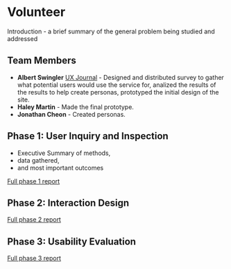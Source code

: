 # Volunteer 

Introduction - a brief summary of the general problem being studied and addressed

## Team Members

* **Albert Swingler** [UX Journal](https://usabilityengineering.github.io/uxportfolio-aswingler1/) - Designed and distributed survey to gather what potential users would use the service for, analized the results of the results to help create personas, prototyped the initial design of the site.
* **Haley Martin** - Made the final prototype.
* **Jonathan Cheon** - Created personas.


## Phase 1: User Inquiry and Inspection

* Executive Summary of methods,
* data gathered,
* and most important outcomes

[Full phase 1 report](phase1/)

## Phase 2: Interaction Design

[Full phase 2 report](phase2/)

## Phase 3: Usability Evaluation

[Full phase 3 report](phase3/)

